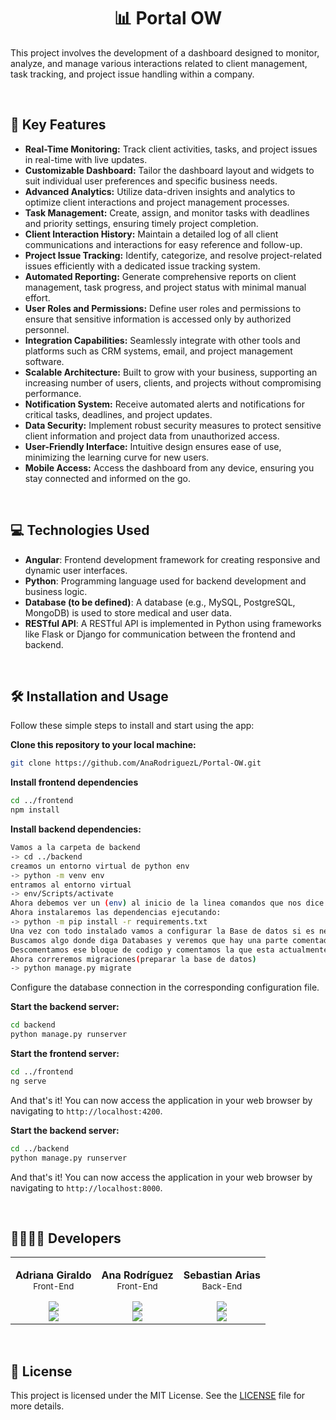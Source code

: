 <h1 align="center">📊 Portal OW</h1>

This project involves the development of a dashboard designed to monitor, analyze, and manage various interactions related to client management, task tracking, and project issue handling within a company.

<br>

## 🚀 Key Features
- **Real-Time Monitoring:** Track client activities, tasks, and project issues in real-time with live updates.
- **Customizable Dashboard:** Tailor the dashboard layout and widgets to suit individual user preferences and specific business needs.
- **Advanced Analytics:** Utilize data-driven insights and analytics to optimize client interactions and project management processes.
- **Task Management:** Create, assign, and monitor tasks with deadlines and priority settings, ensuring timely project completion.
- **Client Interaction History:** Maintain a detailed log of all client communications and interactions for easy reference and follow-up.
- **Project Issue Tracking:** Identify, categorize, and resolve project-related issues efficiently with a dedicated issue tracking system.
- **Automated Reporting:** Generate comprehensive reports on client management, task progress, and project status with minimal manual effort.
- **User Roles and Permissions:** Define user roles and permissions to ensure that sensitive information is accessed only by authorized personnel.
- **Integration Capabilities:** Seamlessly integrate with other tools and platforms such as CRM systems, email, and project management software.
- **Scalable Architecture:** Built to grow with your business, supporting an increasing number of users, clients, and projects without compromising performance.
- **Notification System:** Receive automated alerts and notifications for critical tasks, deadlines, and project updates.
- **Data Security:** Implement robust security measures to protect sensitive client information and project data from unauthorized access.
- **User-Friendly Interface:** Intuitive design ensures ease of use, minimizing the learning curve for new users.
- **Mobile Access:** Access the dashboard from any device, ensuring you stay connected and informed on the go.

<br>

## 💻 Technologies Used

- **Angular**: Frontend development framework for creating responsive and dynamic user interfaces.
- **Python**: Programming language used for backend development and business logic.
- **Database (to be defined)**: A database (e.g., MySQL, PostgreSQL, MongoDB) is used to store medical and user data.
- **RESTful API**: A RESTful API is implemented in Python using frameworks like Flask or Django for communication between the frontend and backend.

<br>

## 🛠️ Installation and Usage

Follow these simple steps to install and start using the app:

**Clone this repository to your local machine:**
```bash
git clone https://github.com/AnaRodriguezL/Portal-OW.git
```

**Install frontend dependencies**
```bash
cd ../frontend
npm install
```

**Install backend dependencies:**
```bash
Vamos a la carpeta de backend
-> cd ../backend
creamos un entorno virtual de python env
-> python -m venv env
entramos al entorno virtual
-> env/Scripts/activate
Ahora debemos ver un (env) al inicio de la linea comandos que nos dice que ya estamso dentro
Ahora instalaremos las dependencias ejecutando:
-> python -m pip install -r requirements.txt
Una vez con todo instalado vamos a configurar la Base de datos si es necesario. Vamos a src/settings.py
Buscamos algo donde diga Databases y veremos que hay una parte comentada con sql.
Descomentamos ese bloque de codigo y comentamos la que esta actualmente.
Ahora correremos migraciones(preparar la base de datos)
-> python manage.py migrate
```

Configure the database connection in the corresponding configuration file.

**Start the backend server:**
```bash
cd backend
python manage.py runserver
```

**Start the frontend server:**
```bash
cd ../frontend
ng serve
```

And that's it! You can now access the application in your web browser by navigating to `http://localhost:4200`.

**Start the backend server:**
```bash
cd ../backend
python manage.py runserver
```

And that's it! You can now access the application in your web browser by navigating to `http://localhost:8000`.

<br>

## 👩‍💻👨‍💻 Developers
<table align='center'>
    <tr>
        <td align='center'>
            <div>
                <!-- <a href="https://github.com/aiyer369" target="_blank" rel="author">
                </a> -->
                <p>
                    <b>Adriana Giraldo</b>
                    </br>
                    <small>Front-End</small>
                </p>
                <div style='display: flex; flex-direction: column'>
                    <a href="https://github.com/aiyer369" target="_blank">
                        <img src="https://img.shields.io/badge/github-%23121011.svg?&style=for-the-badge&logo=github&logoColor=white"/>
                    </a>
                    <a href="https://www.linkedin.com/in/adrianamarcelagiraldo/" target="_blank">
                        <img src="https://img.shields.io/badge/linkedin%20-%230077B5.svg?&style=for-the-badge&logo=linkedin&logoColor=white"/>
                    </a>
                </div>
            </div>
        </td>
        <td align='center'>
            <div>
                <!-- <a href="https://github.com/AnaRodriguezL" target="_blank" rel="author">
                </a> -->
                <p>
                    <b>Ana Rodríguez</b>
                    </br>
                    <small>Front-End</small>
                </p>
                <div style='display: flex; flex-direction: column'>
                    <a href="https://github.com/AnaRodriguezL" target="_blank">
                        <img src="https://img.shields.io/badge/github-%23121011.svg?&style=for-the-badge&logo=github&logoColor=white"/>
                    </a>
                    <a href="https://www.linkedin.com/in/analuc%C3%ADarodr%C3%ADguezlotero/" target="_blank">
                        <img src="https://img.shields.io/badge/linkedin%20-%230077B5.svg?&style=for-the-badge&logo=linkedin&logoColor=white"/>
                    </a>
                </div>
            </div>
        </td>
        <td align='center'>
            <div>
                <!-- <a href="https://github.com/Crowned-Ax" target="_blank" rel="author">
                </a> -->
                <p>
                    <b>Sebastian Arias</b>
                    </br>
                    <small>Back-End</small>
                </p>
                <div style='display: flex; flex-direction: column'>
                    <a href="https://github.com/Crowned-Ax" target="_blank">
                        <img src="https://img.shields.io/badge/github-%23121011.svg?&style=for-the-badge&logo=github&logoColor=white"/>
                    </a>
                    <a href="https://www.linkedin.com/in/alejoaraya/" target="_blank">
                        <img src="https://img.shields.io/badge/linkedin%20-%230077B5.svg?&style=for-the-badge&logo=linkedin&logoColor=white"/>
                    </a>
                </div>
            </div>
        </td>
    </tr>
</table>

<br>

## 📄 License

This project is licensed under the MIT License. See the [LICENSE](LICENSE) file for more details.
